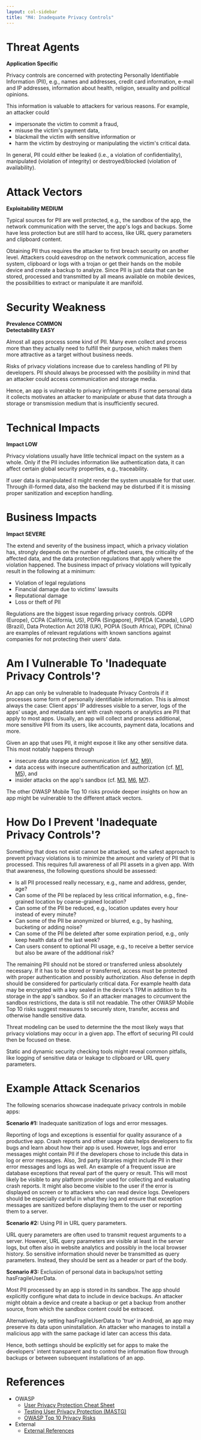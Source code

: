 ```yaml
---
layout: col-sidebar
title: "M4: Inadequate Privacy Controls"
---
```


# Threat Agents

**Application Specific**

Privacy controls are concerned with protecting Personally Identifiable Information (PII), e.g., names and addresses, credit card information, e-mail and IP addresses, information about health, religion, sexuality and political opinions. 

This information is valuable to attackers for various reasons. For example, an attacker could

- impersonate the victim to commit a fraud,
- misuse the victim's payment data,
- blackmail the victim with sensitive information or
- harm the victim by destroying or manipulating the victim's critical data.

In general, PII could either be leaked (i.e., a violation of confidentiality), manipulated (violation of integrity) or destroyed/blocked (violation of availability).


# Attack Vectors	

**Exploitability MEDIUM**

Typical sources for PII are well protected, e.g., the sandbox of the app, the network communication with the server, the app's logs and backups. Some have less protection but are still hard to access, like URL query parameters and clipboard content.

Obtaining PII thus requires the attacker to first breach security on another level. Attackers could eavesdrop on the network communication, access file system, clipboard or logs with a trojan or get their hands on the mobile device and create a backup to analyze. Since PII is just data that can be stored, processed and transmitted by all means available on mobile devices, the possibilities to extract or manipulate it are manifold.


# Security Weakness	

**Prevalence COMMON** <br/>
**Detectability EASY**

Almost all apps process some kind of PII. Many even collect and process more than they actually need to fulfill their purpose, which makes them more attractive as a target without business needs.

Risks of privacy violations increase due to careless handling of PII by developers. PII should always be processed with the posibility in mind that an attacker could access communication and storage media. 

Hence, an app is vulnerable to privacy infringements if some personal data it collects motivates an attacker to manipulate or abuse that data through a storage or transmission medium that is insufficiently secured.


# Technical Impacts	

**Impact LOW**

Privacy violations usually have little technical impact on the system as a whole. Only if the PII includes information like authentication data, it can affect certain global security properties, e.g., traceability. 

If user data is manipulated it might render the system unusable for that user. Through ill-formed data, also the backend may be disturbed if it is missing proper sanitization and exception handling.


# Business Impacts

**Impact SEVERE** 

The extend and severity of the business impact, which a privacy violation has, strongly depends on the number of affected users, the criticality of the affected data, and the data protection regulations that apply where the violation happened. The business impact of privacy violations will typically result in the following at a minimum:

- Violation of legal regulations
- Financial damage due to victims' lawsuits
- Reputational damage
- Loss or theft of PII

Regulations are the biggest issue regarding privacy controls.  GDPR (Europe), CCPA (California, US), PDPA (Singapore), PIPEDA (Canada), LGPD (Brazil), Data Protection Act 2018 (UK), POPIA (South Africa), PDPL (China) are examples of relevant regulations with known sanctions against companies for not protecting their users' data. 


# Am I Vulnerable To 'Inadequate Privacy Controls'?

An app can only be vulnerable to Inadequate Privacy Controls if it processes some form of personally identifiable information. This is almost always the case: Client apps' IP addresses visible to a server, logs of the apps' usage, and metadata sent with crash reports or analytics are PII that apply to most apps. Usually, an app will collect and process additional, more sensitive PII from its users, like accounts, payment data, locations and more.

Given an app that uses PII, it might expose it like any other sensitive data. This most notably happens through 

- insecure data storage and communication (cf. [M2](m2-insecure-communication), [M9](m9-insecure-data-storage)),
- data access with insecure authentification and authorization (cf. [M1](m1-insecure-authentication-authorization), [M5](m5-improper-credential-usage)), and
- insider attacks on the app's sandbox (cf. [M3](m3-inadequate-supply-chain-security), [M6](m6-insufficient-io-validation), [M7](m7-security-misconfiguration)).

The other OWASP Mobile Top 10 risks provide deeper insights on how an app might be vulnerable to the different attack vectors.


# How Do I Prevent 'Inadequate Privacy Controls'?

Something that does not exist cannot be attacked, so the safest approach to prevent privacy violations is to minimize the amount and variety of PII that is processed. This requires full awareness of all PII assets in a given app. With that awareness, the following questions should be assessed:

- Is all PII processed really necessary, e.g., name and address, gender, age?
- Can some of the PII be replaced by less critical information, e.g., fine-grained location by coarse-grained location?
- Can some of the PII be reduced, e.g., location updates every hour instead of every minute?
- Can some of the PII be anonymized or blurred, e.g., by hashing, bucketing or adding noise?
- Can some of the PII be deleted after some expiration period, e.g., only keep health data of the last week?
- Can users consent to optional PII usage, e.g., to receive a better service but also be aware of the additional risk?

The remaining PII should not be stored or transferred unless absolutely necessary. If it has to be stored or transferred, access must be protected with proper authentication and possibly authorization. Also defense in depth should be considered for particularly critical data. For example health data may be encrypted with a key sealed in the device's TPM in addition to its storage in the app's sandbox. So if an attacker manages to circumvent the sandbox restrictions, the data is still not readable. The other OWASP Mobile Top 10 risks suggest measures to securely store, transfer, access and otherwise handle sensitive data.

Threat modeling can be used to determine the the most likely ways that privacy violations may occur in a given app. The effort of securing PII could then be focused on these. 

Static and dynamic security checking tools might reveal common pitfalls, like logging of sensitive data or leakage to clipboard or URL query parameters.


# Example Attack Scenarios

The following scenarios showcase inadequate privacy controls in mobile apps:

**Scenario #1:** Inadequate sanitization of logs and error messages.

Reporting of logs and exceptions is essential for quality assurance of a productive app. Crash reports and other usage data helps developers to fix bugs and learn about how their app is used. However, logs and error messages might contain PII if the developers chose to include this data in log or error messages. Also, 3rd party libraries might include PII in their error messages and logs as well. An example of a frequent issue are database exceptions that reveal part of the query or result. This will most likely be visible to any platform provider used for collecting and evaluating crash reports. It might also become visible to the user if the error is displayed on screen or to attackers who can read device logs. Developers should be especially careful in what they log and ensure that exception messages are sanitized before displaying them to the user or reporting them to a server.

**Scenario #2:** Using PII in URL query parameters.

URL query parameters are often used to transmit request arguments to a server. However, URL query parameters are visible at least in the server logs, but often also in website analytics and possibly in the local browser history. So sensitive information should never be transmitted as query parameters. Instead, they should be sent as a header or part of the body.

**Scenario #3:** Exclusion of personal data in backups/not setting hasFragileUserData.

Most PII processed by an app is stored in its sandbox. The app should explicitly configure what data to include in device backups. An attacker might obtain a device and create a backup or get a backup from another source, from which the sandbox content could be extraced.

Alternatively, by setting hasFragileUserData to 'true' in Android, an app may preserve its data upon uninstallation. An attacker who manages to install a malicious app with the same package id later can access this data.

Hence, both settings should be explicitly set for apps to make the developers' intent transparent and to control the information flow through backups or between subsequent installations of an app.


# References

- OWASP
  - [User Privacy Protection Cheat Sheet]([https://www.owasp.org/index.php/OWASP_Top_Ten](https://cheatsheetseries.owasp.org/cheatsheets/User_Privacy_Protection_Cheat_Sheet.html))
  - [Testing User Privacy Protection (MASTG)](https://mas.owasp.org/MASTG/General/0x04i-Testing-User-Privacy-Protection/)
  - [OWASP Top 10 Privacy Risks](https://owasp.org/www-project-top-10-privacy-risks/)
- External
  - [External References](http://cwe.mitre.org/)
